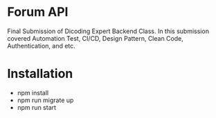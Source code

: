 # Forum API
Final Submission of Dicoding Expert Backend Class.
In this submission covered Automation Test, CI/CD, Design Pattern, Clean Code, Authentication, and etc.

# Installation
- npm install
- npm run migrate up
- npm run start
